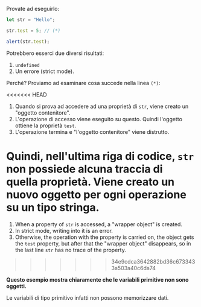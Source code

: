 
Provate ad eseguirlo:

```js run
let str = "Hello";

str.test = 5; // (*)

alert(str.test);
```

Potrebbero esserci due diversi risultati:
1. `undefined`
2. Un errore (strict mode).

Perché? Proviamo ad esaminare cosa succede nella linea `(*)`:

<<<<<<< HEAD
1. Quando si prova ad accedere ad una proprietà di `str`, viene creato un "oggetto contenitore".
2. L'operazione di accesso viene eseguito su questo. Quindi l'oggetto ottiene la proprietà `test`.
3. L'operazione termina e "l'oggetto contenitore" viene distrutto.

Quindi, nell'ultima riga di codice, `str` non possiede alcuna traccia di quella proprietà. Viene creato un nuovo oggetto per ogni operazione su un tipo stringa.
=======
1. When a property of `str` is accessed, a "wrapper object" is created.
2. In strict mode, writing into it is an error.
3. Otherwise, the operation with the property is carried on, the object gets the `test` property, but after that the "wrapper object" disappears, so in the last line `str` has no trace of the property.
>>>>>>> 34e9cdca3642882bd36c6733433a503a40c6da74

**Questo esempio mostra chiaramente che le variabili primitive non sono oggetti.**

Le variabili di tipo primitivo infatti non possono memorizzare dati.

